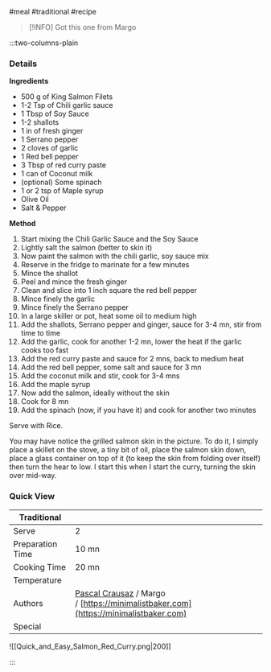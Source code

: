 #meal #traditional #recipe

> [!INFO]
> Got this one from Margo

:::two-columns-plain

### Details
**Ingredients**

- 500 g of King Salmon Filets
- 1-2 Tsp of Chili garlic sauce
- 1 Tbsp of Soy Sauce
- 1-2 shallots
- 1 in of fresh ginger
- 1 Serrano pepper
- 2 cloves of garlic
- 1 Red bell pepper
- 3 Tbsp of red curry paste
- 1 can of Coconut milk
- (optional) Some spinach 
- 1 or 2 tsp of Maple syrup
- Olive Oil
- Salt & Pepper


**Method**

1. Start mixing the Chili Garlic Sauce and the Soy Sauce
2. Lightly salt the salmon (better to skin it)
3. Now paint the salmon with the chili garlic, soy sauce mix
4. Reserve in the fridge to marinate for a few minutes
5. Mince the shallot
6. Peel and mince the fresh ginger
7. Clean and slice into 1 inch square the red bell pepper
8. Mince finely the garlic
9. Mince finely the Serrano pepper
10. In a large skiller or pot, heat some oil to medium high
11. Add the shallots, Serrano pepper and ginger, sauce for 3-4 mn, stir from time to time
12. Add the garlic, cook for another 1-2 mn, lower the heat if the garlic cooks too fast
13. Add the red curry paste and sauce for 2 mns, back to medium heat
14. Add the red bell pepper, some salt and sauce for 3 mn
15. Add the coconut milk and stir, cook for 3-4 mns
16. Add the maple syrup
17. Now add the salmon, ideally without the skin
18. Cook for 8 mn
19. Add the spinach (now, if you have it) and cook for another two minutes

  

Serve with Rice.

You may have notice the grilled salmon skin in the picture. To do it, I simply place a skillet on the stove, a tiny bit of oil, place the salmon skin down, place a glass container on top of it (to keep the skin from folding over itself) then turn the hear to low. I start this when I start the curry, turning the skin over mid-way.




### Quick View
| Traditional      |                                                |
| ---------------- | ---------------------------------------------- |
| Serve            | 2                                              |
| Preparation Time | 10 mn                                          |
| Cooking Time     | 20 mn                                          |
| Temperature      |                                                |
| Authors          | [Pascal Crausaz](mailto:pascal@askpascal.com) / Margo / [https://minimalistbaker.com](https://minimalistbaker.com) |
| Special          |                                                |

![[Quick_and_Easy_Salmon_Red_Curry.png|200]]

:::

